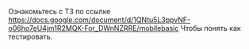 Ознакомьтесь с ТЗ по ссылке https://docs.google.com/document/d/1QNtu5L3ppvNF-o06ho7eU4jm1R2MQK-For_DWnNZRRE/mobilebasic
Чтобы понять как тестировать.
